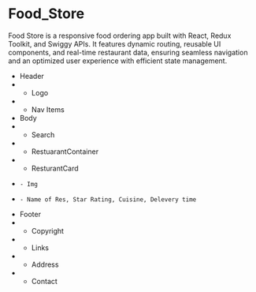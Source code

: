 # Food_Store
Food Store is a responsive food ordering app built with React, Redux Toolkit, and Swiggy APIs. It features dynamic routing, reusable UI components, and real-time restaurant data, ensuring seamless navigation and an optimized user experience with efficient state management.

<!-- NOTE: Browser must have CORS active!! as i have used Swiggy API, it might not work in your browser!! -->

- Header
- - Logo
- - Nav Items
- Body
- - Search
- - RestuarantContainer
- - ResturantCard
-     - Img
-     - Name of Res, Star Rating, Cuisine, Delevery time
- Footer
- - Copyright
- - Links
- - Address
- - Contact
